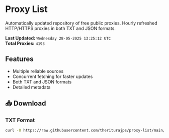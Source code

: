 # Proxy List

Automatically updated repository of free public proxies. Hourly refreshed HTTP/HTTPS proxies in both TXT and JSON formats.

**Last Updated:** `Wednesday 28-05-2025 13:25:12 UTC`  
**Total Proxies:** `4193`

## Features
- Multiple reliable sources
- Concurrent fetching for faster updates
- Both TXT and JSON formats
- Detailed metadata

## 📥 Download

### TXT Format
```bash
curl -O https://raw.githubusercontent.com/theriturajps/proxy-list/main/proxies.txt